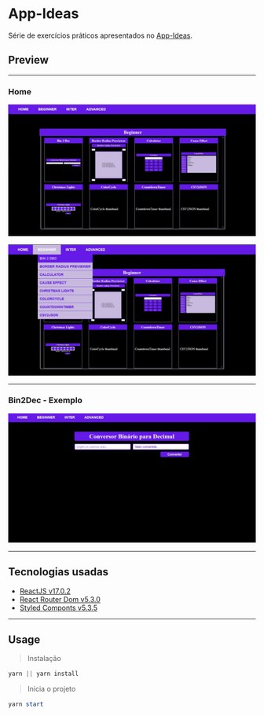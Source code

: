 # App-Ideas

Série de exercícios práticos apresentados no [App-Ideas](https://github.com/florinpop17/app-ideas).

## Preview

---

### Home

![Home](./preview/Home.jpg)

![Home2](./preview/Home2.jpg)

---

### Bin2Dec - Exemplo

![Bin2Dec](./preview/bin2dec.jpg)

---

## Tecnologias usadas

- [ReactJS v17.0.2](https://reactjs.org)
- [React Router Dom v5.3.0](https://v5.reactrouter.com/)
- [Styled Componts v5.3.5](https://styled-components.com/)

---

## Usage

> Instalação

```powershell
yarn || yarn install
```

> Inicia o projeto

```powershell
yarn start
```
